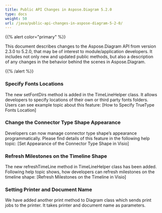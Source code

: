 ```yaml
---
title: Public API Changes in Aspose.Diagram 5.2.0
type: docs
weight: 50
url: /java/public-api-changes-in-aspose-diagram-5-2-0/
---
```


{{% alert color="primary" %}} 

This document describes changes to the Aspose.Diagram API from version 2.3.0 to 5.2.0, that may be of interest to module/application developers. It includes not only new and updated public methods, but also a description of any changes in the behavior behind the scenes in Aspose.Diagram. 

{{% /alert %}} 
### **Specify Fonts Locations**
The new setFontDirs method is added in the TimeLineHelper class. It allows developers to specify locations of their own or third party fonts folders. Users can see example topic about this feature: [How to Specify TrueType Fonts Location]
### **Change the Connector Type Shape Appearance**
Developers can now manage connector type shape’s appearance programmatically. Please find details of this feature in the following help topic: [Set Appearance of the Connector Type Shape in Visio]
### **Refresh Milestones on the Timeline Shape**
The new refreshTimeLine method in TimeLineHelper class has been added. Following help topic shows, how developers can refresh milestones on the timeline shape: [Refresh Milestones on the Timeline in Visio]
### **Setting Printer and Document Name**
We have added another print method to Diagram class which sends print jobs to the printer. It takes printer and document name as parameters.
